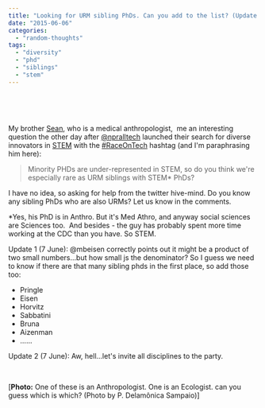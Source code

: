 ```yaml
---
title: "Looking for URM sibling PhDs. Can you add to the list? (Update: feel free to add ANY PhD siblings)"
date: "2015-06-06"
categories: 
  - "random-thoughts"
tags: 
  - "diversity"
  - "phd"
  - "siblings"
  - "stem"
---
```


 

 

My brother [Sean](http://www.seanbruna.com), who is a medical anthropologist,  me an interesting question the other day after [@npralltech](http://www.npr.org/sections/alltechconsidered/2015/06/05/412238440/-raceontech-sharing-the-experiences-of-diverse-innovators?utm_source=twitter.com&utm_campaign=alltech&utm_medium=social&utm_term=nprnews) launched their search for diverse innovators in [STEM](http://www.npr.org/sections/alltechconsidered/2015/06/05/412238440/-raceontech-sharing-the-experiences-of-diverse-innovators?utm_source=twitter.com&utm_campaign=alltech&utm_medium=social&utm_term=nprnews) with the [#RaceOnTech](https://mobile.twitter.com/hashtag/RaceOnTech?src=hash) hashtag (and I'm paraphrasing him here):

> Minority PHDs are under-represented in STEM, so do you think we're especially rare as URM siblings with STEM\* PhDs?

I have no idea, so asking for help from the twitter hive-mind. Do you know any sibling PhDs who are also URMs? Let us know in the comments.

\*Yes, his PhD is in Anthro. But it's Med Athro, and anyway social sciences are Sciences too.  And besides - the guy has probably spent more time working at the CDC than you have. So STEM.

Update 1 (7 June): @mbeisen correctly points out it might be a product of two small numbers...but how small js the denominator? So I guess we need to know if there are that many sibling phds in the first place, so add those too:

- Pringle
- Eisen
- Horvitz
- Sabbatini
- Bruna
- Aizenman
- ......

Update 2 (7 June): Aw, hell...let's invite all disciplines to the party.

 

\[**Photo:** One of these is an Anthropologist. One is an Ecologist. can you guess which is which? (Photo by P. Delamônica Sampaio)\]
